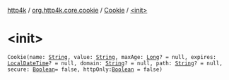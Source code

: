 [http4k](../../index.md) / [org.http4k.core.cookie](../index.md) / [Cookie](index.md) / [&lt;init&gt;](./-init-.md)

# &lt;init&gt;

`Cookie(name: `[`String`](https://kotlinlang.org/api/latest/jvm/stdlib/kotlin/-string/index.html)`, value: `[`String`](https://kotlinlang.org/api/latest/jvm/stdlib/kotlin/-string/index.html)`, maxAge: `[`Long`](https://kotlinlang.org/api/latest/jvm/stdlib/kotlin/-long/index.html)`? = null, expires: `[`LocalDateTime`](https://docs.oracle.com/javase/9/docs/api/java/time/LocalDateTime.html)`? = null, domain: `[`String`](https://kotlinlang.org/api/latest/jvm/stdlib/kotlin/-string/index.html)`? = null, path: `[`String`](https://kotlinlang.org/api/latest/jvm/stdlib/kotlin/-string/index.html)`? = null, secure: `[`Boolean`](https://kotlinlang.org/api/latest/jvm/stdlib/kotlin/-boolean/index.html)` = false, httpOnly: `[`Boolean`](https://kotlinlang.org/api/latest/jvm/stdlib/kotlin/-boolean/index.html)` = false)`